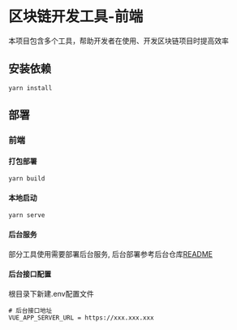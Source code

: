# 区块链开发工具-前端

本项目包含多个工具，帮助开发者在使用、开发区块链项目时提高效率

## 安装依赖
```
yarn install
```

## 部署

### 前端

#### 打包部署
````
yarn build
````

#### 本地启动
```
yarn serve
```

#### 后台服务
部分工具使用需要部署后台服务, 后台部署参考后台仓库[README](https://github.com/ChainToolDao/chaintool-server/blob/main/README.md)

#### 后台接口配置
根目录下新建.env配置文件

```
# 后台接口地址
VUE_APP_SERVER_URL = https://xxx.xxx.xxx
```
